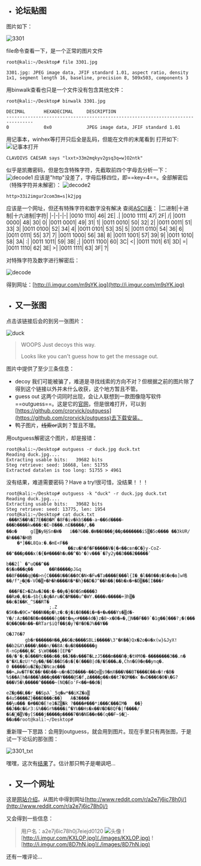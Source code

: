 - ## 论坛贴图
图片如下：

![3301](./images/3301.jpg)

file命令查看一下，是一个正常的图片文件
```shell
root@kali:~/Desktop# file 3301.jpg 

3301.jpg: JPEG image data, JFIF standard 1.01, aspect ratio, density 1x1, segment length 16, baseline, precision 8, 509x503, components 3
```

用binwalk查看也只是一个文件没有包含其他文件：

```shell
root@kali:~/Desktop# binwalk 3301.jpg 

DECIMAL       HEXADECIMAL     DESCRIPTION
--------------------------------------------------------------------------------
0             0x0             JPEG image data, JFIF standard 1.01

```


用记事本，winhex等打开只后全是乱码，但能在文件的末尾看到
打开如下:
![记事本打开](./images/1.png)

```
CLAVDIVS CAESAR says "lxxt>33m2mqkyv2gsq3q=w]O2ntk"
```

似乎是凯撒密码，但是包含特殊字符，先截取前四个字母去分析一下：
![decode1](./images/decode1.png)
应该是"http"没差了，字母后移四位，即==key=4==。全部解密后（特殊字符并未解密）：
![decode2](./images/decode2.png)

```
http>33i2imgur2com3m=s]k2jpg
```

应该是一个网址，但还有特殊字符和数字没有解决
查阅[ASCII表](http://ascii.911cha.com/)：
|二进制|十进制|十六进制|字符|
|-|-|-|-|
|0010 1110|     46|     2E|     .|
|0010 1111| 	47| 	2F| 	/|
|0011 0000| 	48| 	30| 	0|
|0011 0001| 	49| 	31| 	1|
|0011 0010| 	50| 	32| 	2|
|0011 0011| 	51| 	33| 	3|
|0011 0100| 	52| 	34| 	4|
|0011 0101| 	53| 	35| 	5|
|0011 0110| 	54| 	36| 	6|
|0011 0111| 	55| 	37| 	7|
|0011 1000| 	56| 	38| 	8|
|0011 1001| 	57| 	39| 	9|
|0011 1010| 	58| 	3A| 	:|
|0011 1011| 	59| 	3B| 	;|
|0011 1100| 	60| 	3C| 	<|
|0011 1101| 	61| 	3D| 	=|
|0011 1110| 	62| 	3E| 	>|
|0011 1111| 	63| 	3F| 	?|

对特殊字符及数字进行解密后：

![decode](./images/python.png)

得到网址：[http://i.imgur.com/m9sYK.jpg](http://i.imgur.com/m9sYK.jpg)

- ## 又一张图
点击该链接后会的到另一张图片：

![duck](./images/duck.jpg)

> WOOPS
> Just decoys this way.
> 
> Looks like you can't guess how to get the message out.

图片中提供了至少三条信息：
- decoy
我们可能被骗了，难道是寻找线索的方向不对？但根据之前的图片除了得到这个链接以外并未什么收获，这个地方暂且不管。
- guess out 
这两个词同时出现，会让人联想到一款图像隐写软件==outguess==。这是它的[官网](http://www.outguess.org/)，但是很难打开，可以到[https://github.com/crorvick/outguess](https://github.com/crorvick/outguess)去下载安装。
- 鸭子图片，~~线索or~~讽刺？暂且不理。

用outguess解密这个图片，却是报错：
```shell
root@kali:~/Desktop# outguess -r duck.jpg duck.txt
Reading duck.jpg....
Extracting usable bits:   39682 bits
Steg retrieve: seed: 16668, len: 51755
Extracted datalen is too long: 51755 > 4961

```
没有结果，难道需要密码？Have a try!很可惜，没结果！！！
```shell
root@kali:~/Desktop# outguess -k "duck" -r duck.jpg duck.txt 
Reading duck.jpg....
Extracting usable bits:   39682 bits
Steg retrieve: seed: 13775, len: 1954
root@kali:~/Desktop# cat duck.txt 
-���K5��%�I7E��B�M`�8F�iv�kbS���-a~��6d����-���b����kw���:�E~B���.nE�����/,��
��o�     g[▒�y䀰Sn�W�   i��?G��.�W��B���j��p�������iS▒�5o���� ��3kUR/�h���7�H瘱
    �*]��L8Qa:�.�mЕ<F��
                       ��zu�h�f�F�����V�|�<��cвn�C�}y-CoZ-��"���p���x(�{�#����h�u��^�b'�)v���`�7y2y��3���2�����ٴ
                                                                                                                b��2[` �"uQ��^��
�$�a���q��      ��R�����pJ&q
��8F����q@��>n{C����U��G��ϑC�N<�Fw�Ta����E���l{I�_�l��0��३�S�e�в]w咯��/f"ݲ�@�-VŎ�▒+�Ի�h����X�*�h}��D�J^��h��|��b�х�+�D▒��[I���r

 ���F�I>�ZAw�J��:�-��y�}�0�Sm����3 ��Rӕ�,�$�ށ$b{L�q�Aru�C�M���u^�WY.����v�����+Ǝh▒�
��c�I��K_^S��RT�
                ;.Z
�5K�w�9C="���N��p�\z�:�j�i�8���i�+�+�w���Ys�▒d�-Y�/:Az��B�B�e�����)ġ��t�ԣ<#���4d�}z�8~x�׾,�=�0N��F��9`�1g��]���?;�(����A�<���U�a���<�l��H�F��4��_���V6���qT׾��g��m�tz³B�P�Dx▒=3�v�[����l�8=�PmB�A�#^l�,R�V7(j��!�Q��Q��n��~�RTar$iQf��$�y?�Y�0�J%��Y��

Q�J76�7
       gb�r������H��ߩ��G�z����SBLi�����\3"�K��}Qx�2o�ѿ�x(w}&JyX!��b2&X\����\���n/��8A:�u�8�������g
Ŕ-nGp���L�C $\W0���)[EP�"
��/�'�;�ǖ���Mc���o��;��J��v���T�LzJ5���m���Ռ�;�tHM0�-��������3��.n� �"�XL�zU!*dy��/��l��DS�s�[�(���B|d�/�S���ٺ�,Ċhn�G9�e��yոq�.
0 �����Gu�Z�pZ�Ncac��� ��+ڦw�TF�C��г��b��~u�n�ID����~��Qe▒s9�mX���V��BT����E��x�!r�B�
%$��A|h�A���Ⲗ���q���Y����@S�f,ߡ����p��x��t7�QM��x`�wD���6�0�\�G?���V5�\�����^�����~(NQ�Eo'F<��+��d�|
                                                                                                    eZ�p��L��r_��SpⲀ`_5q�w*��iKZ�a▒
�4uS����Z}���B���c��}   A�3����
��½u��� �#��D�E!e1�Z▒�k ?����#���*i���C���IM�   ��}��J��c�&r3:&%��GrN����i^�Yҟ��Hs�x��V�D�8QF�|f����/�&�΢�▒V�y[S���j�����p����7�N�NБ��e��(q��F~$�-��a��root@kali:~/Desktop# 

```

重新理一下思路：会用到outguess，就会用到图片。现在手里只有两张图，于是试一下论坛的那张图：

![3301_txt](./images/3301_txt.png)

嘿嘿，这次有[结果](./images/3301.txt)了。估计那只鸭子是嘲讽吧...
- ## 又一个网址
这是[网站介绍](https://zh.wikipedia.org/wiki/Reddit)。从图片中得到网址[http://www.reddit.com/r/a2e7j6ic78h0j/](http://www.reddit.com/r/a2e7j6ic78h0j/)

又会得到一些信息：
> 用户名：a2e7j6ic78h0j7eiejd0120
![头像](./images/2.png)
![http://i.imgur.com/KXLOP.jpg](./images/KXLOP.jpg)
![http://i.imgur.com/8D7hN.jpg](./images/8D7hN.jpg)

还有一堆评论...



